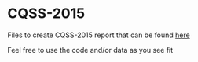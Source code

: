 # CQSS-2015
Files to create CQSS-2015 report that can be found [here](http://romatik.github.io/CQSS-2015/)

Feel free to use the code and/or data as you see fit
